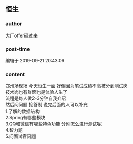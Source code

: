 ## 恒生
### author 
大厂offer砸过来
### post-time 

编辑于  2019-09-21 20:43:06
### content 
<div class="post-topic-des nc-post-content">
 <div>
  郑州场现场 今天恒生一面 好像因为笔试成绩不高被分到测试岗
 </div>
 <div>
  技术岗也有群面也是体验人生了
 </div>
 <div>
  流程是每人做2-3分钟自我介绍
 </div>
 <div>
  然后问问题 抢答制 说完后面的人可以补充
 </div>
 <div>
  1.了解的数据结构
 </div>
 <div>
  2.Spring有哪些模块
 </div>
 <div>
  3.QQ和微信有哪些特色功能 分别怎么进行测试呢
 </div>
 <div>
  4.智力题
 </div>
 <div>
  5.问面试官问题
 </div>
 <div>
  <br/>
 </div>
</div>
